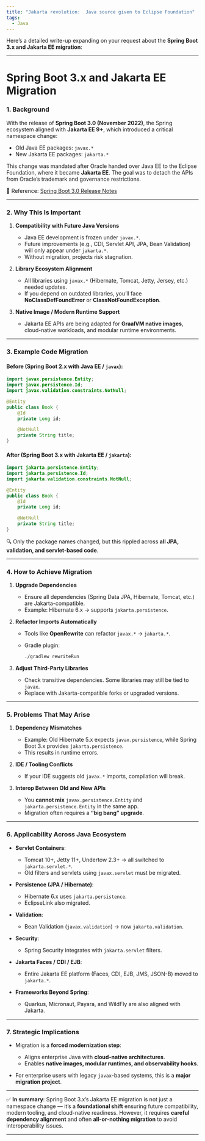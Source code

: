 ```yaml
---
title: "Jakarta revolution:  Java source given to Eclipse Foundation"
tags:
  - Java
---
```


Here’s a detailed write-up expanding on your request about the **Spring Boot 3.x and Jakarta EE migration**:

---

# Spring Boot 3.x and Jakarta EE Migration

### 1. Background

With the release of **Spring Boot 3.0 (November 2022)**, the Spring ecosystem aligned with **Jakarta EE 9+**, which introduced a critical namespace change:

* Old Java EE packages: `javax.*`
* New Jakarta EE packages: `jakarta.*`

This change was mandated after Oracle handed over Java EE to the Eclipse Foundation, where it became **Jakarta EE**. The goal was to detach the APIs from Oracle’s trademark and governance restrictions.

📖 Reference: [Spring Boot 3.0 Release Notes](https://spring.io/blog/2022/11/24/spring-boot-3-0-goes-ga)

---

### 2. Why This Is Important

1. **Compatibility with Future Java Versions**

   * Java EE development is frozen under `javax.*`.
   * Future improvements (e.g., CDI, Servlet API, JPA, Bean Validation) will only appear under `jakarta.*`.
   * Without migration, projects risk stagnation.

2. **Library Ecosystem Alignment**

   * All libraries using `javax.*` (Hibernate, Tomcat, Jetty, Jersey, etc.) needed updates.
   * If you depend on outdated libraries, you’ll face **NoClassDefFoundError** or **ClassNotFoundException**.

3. **Native Image / Modern Runtime Support**

   * Jakarta EE APIs are being adapted for **GraalVM native images**, cloud-native workloads, and modular runtime environments.

---

### 3. Example Code Migration

#### Before (Spring Boot 2.x with Java EE / `javax`):

```java
import javax.persistence.Entity;
import javax.persistence.Id;
import javax.validation.constraints.NotNull;

@Entity
public class Book {
    @Id
    private Long id;

    @NotNull
    private String title;
}
```

#### After (Spring Boot 3.x with Jakarta EE / `jakarta`):

```java
import jakarta.persistence.Entity;
import jakarta.persistence.Id;
import jakarta.validation.constraints.NotNull;

@Entity
public class Book {
    @Id
    private Long id;

    @NotNull
    private String title;
}
```

🔍 Only the package names changed, but this rippled across **all JPA, validation, and servlet-based code**.

---

### 4. How to Achieve Migration

1. **Upgrade Dependencies**

   * Ensure all dependencies (Spring Data JPA, Hibernate, Tomcat, etc.) are Jakarta-compatible.
   * Example: Hibernate 6.x → supports `jakarta.persistence`.

2. **Refactor Imports Automatically**

   * Tools like **OpenRewrite** can refactor `javax.*` → `jakarta.*`.
   * Gradle plugin:

     ```bash
     ./gradlew rewriteRun
     ```

3. **Adjust Third-Party Libraries**

   * Check transitive dependencies. Some libraries may still be tied to `javax`.
   * Replace with Jakarta-compatible forks or upgraded versions.

---

### 5. Problems That May Arise

1. **Dependency Mismatches**

   * Example: Old Hibernate 5.x expects `javax.persistence`, while Spring Boot 3.x provides `jakarta.persistence`.
   * This results in runtime errors.

2. **IDE / Tooling Conflicts**

   * If your IDE suggests old `javax.*` imports, compilation will break.

3. **Interop Between Old and New APIs**

   * You **cannot mix** `javax.persistence.Entity` and `jakarta.persistence.Entity` in the same app.
   * Migration often requires a **“big bang” upgrade**.

---

### 6. Applicability Across Java Ecosystem

* **Servlet Containers**:

  * Tomcat 10+, Jetty 11+, Undertow 2.3+ → all switched to `jakarta.servlet.*`.
  * Old filters and servlets using `javax.servlet` must be migrated.

* **Persistence (JPA / Hibernate)**:

  * Hibernate 6.x uses `jakarta.persistence`.
  * EclipseLink also migrated.

* **Validation**:

  * Bean Validation (`javax.validation`) → now `jakarta.validation`.

* **Security**:

  * Spring Security integrates with `jakarta.servlet` filters.

* **Jakarta Faces / CDI / EJB**:

  * Entire Jakarta EE platform (Faces, CDI, EJB, JMS, JSON-B) moved to `jakarta.*`.

* **Frameworks Beyond Spring**:

  * Quarkus, Micronaut, Payara, and WildFly are also aligned with Jakarta.

---

### 7. Strategic Implications

* Migration is a **forced modernization step**:

  * Aligns enterprise Java with **cloud-native architectures**.
  * Enables **native images, modular runtimes, and observability hooks**.
* For enterprise users with legacy `javax`-based systems, this is a **major migration project**.

---

✅ **In summary**:
Spring Boot 3.x’s Jakarta EE migration is not just a namespace change — it’s a **foundational shift** ensuring future compatibility, modern tooling, and cloud-native readiness. However, it requires **careful dependency alignment** and often **all-or-nothing migration** to avoid interoperability issues.

---
